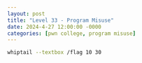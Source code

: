 ```yaml
---
layout: post
title: "Level 33 - Program Misuse"
date: 2024-4-27 12:00:00 -0000
categories: [pwn college, program misuse]
---
```


```bash
whiptail --textbox /flag 10 30
```